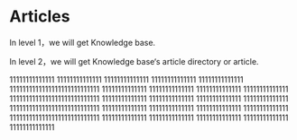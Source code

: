 # Articles

In level 1，we will get Knowledge base.

In level 2，we will get Knowledge base‘s article directory or article.

11111111111111
11111111111111
11111111111111
11111111111111
11111111111111
1111111111111111111111111111
11111111111111
11111111111111
11111111111111
11111111111111
1111111111111111111111111111
11111111111111
11111111111111
11111111111111
11111111111111
1111111111111111111111111111
11111111111111
11111111111111
11111111111111
11111111111111
1111111111111111111111111111
11111111111111
11111111111111
11111111111111
11111111111111
11111111111111